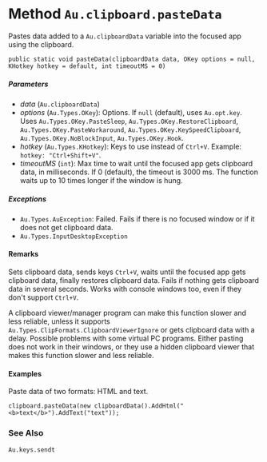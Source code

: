 # Method `Au.clipboard.pasteData`

Pastes data added to a `Au.clipboardData` variable into the focused app using the clipboard.

```
public static void pasteData(clipboardData data, OKey options = null, KHotkey hotkey = default, int timeoutMS = 0)
```

##### Parameters

- *data*  (`Au.clipboardData`)
- *options*  (`Au.Types.OKey`):
    Options. If `null` (default), uses `Au.opt.key`. Uses `Au.Types.OKey.PasteSleep`, `Au.Types.OKey.RestoreClipboard`, `Au.Types.OKey.PasteWorkaround`, `Au.Types.OKey.KeySpeedClipboard`, `Au.Types.OKey.NoBlockInput`, `Au.Types.OKey.Hook`.
- *hotkey*  (`Au.Types.KHotkey`):
    Keys to use instead of `Ctrl+V`. Example: `hotkey: "Ctrl+Shift+V"`.
- *timeoutMS*  (`int`):
    Max time to wait until the focused app gets clipboard data, in milliseconds. If 0 (default), the timeout is 3000 ms. The function waits up to 10 times longer if the window is hung.

##### Exceptions

- `Au.Types.AuException`:
    Failed. Fails if there is no focused window or if it does not get clipboard data.
- `Au.Types.InputDesktopException`

#### Remarks

Sets clipboard data, sends keys `Ctrl+V`, waits until the focused app gets clipboard data, finally restores clipboard data. Fails if nothing gets clipboard data in several seconds. Works with console windows too, even if they don't support `Ctrl+V`.

A clipboard viewer/manager program can make this function slower and less reliable, unless it supports `Au.Types.ClipFormats.ClipboardViewerIgnore` or gets clipboard data with a delay. Possible problems with some virtual PC programs. Either pasting does not work in their windows, or they use a hidden clipboard viewer that makes this function slower and less reliable.

#### Examples

Paste data of two formats: HTML and text.

```
clipboard.pasteData(new clipboardData().AddHtml("<b>text</b>").AddText("text"));
```

### See Also

`Au.keys.sendt`